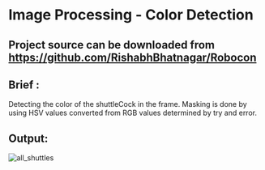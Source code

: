 Image Processing - Color Detection
=========
Project source can be downloaded from https://github.com/RishabhBhatnagar/Robocon
---
Brief :
---
Detecting the color of the shuttleCock in the frame. 
Masking is done by using HSV values converted from RGB values determined by try and error.<br>

Output:
---
![all_shuttles](https://user-images.githubusercontent.com/20074475/36642400-ddfdacb4-1a64-11e8-8012-c6e99e115a28.jpg)

